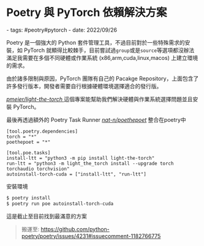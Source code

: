 # Poetry 與 PyTorch 依賴解決方案

<document-info>
- tags: #peotry#pytorch
- date: 2022/09/26
</document-info>

Poetry 是一個強大的 Python 套件管理工具，不過目前對於一些特殊需求的安裝，如 PyTorch 就顯得比較棘手，目前嘗試過`group`或是`source`等選項都沒辦法滿足我需要在多個不同硬體或作業系統 (x86,arm,cuda,linux,macos) 上建立環境的需求。

由於諸多限制與原因，PyTorch 團隊有自己的 Pacakge Repository，上面包含了許多發行版本，開發者需要自行根據硬體環境選擇適合的發行版。 

[<i> pmeier/light-the-torch </i>](https://github.com/pmeier/light-the-torch) 這個專案能幫助我們解決硬體與作業系統選擇問題並且安裝 PyTorch。

最後再透過額外的 Poetry Task Runner [<i>nat-n/poethepoet</i>](https://github.com/nat-n/poethepoet) 整合在poetry中

```text
[tool.poetry.dependencies]
torch = "*"
poethepoet = "*"

[tool.poe.tasks]
install-ltt = "python3 -m pip install light-the-torch"
run-ltt = "python3 -m light_the_torch install --upgrade torch torchaudio torchvision"
autoinstall-torch-cuda = ["install-ltt", "run-ltt"]
```

安裝環境

```bash
$ poetry install
$ poetry run poe autoinstall-torch-cuda
```

這是截止至目前找到最滿意的方案
> 搬運至: https://github.com/python-poetry/poetry/issues/4231#issuecomment-1182766775
